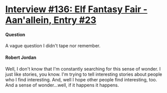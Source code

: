 # [Interview #136: Elf Fantasy Fair - Aan'allein, Entry #23](https://www.theoryland.com/intvmain.php?i=136#23)

#### Question

A vague question I didn't tape nor remember.

#### Robert Jordan

Well, I don't know that I'm constantly searching for this sense of wonder. I just like stories, you know. I'm trying to tell interesting stories about people who I find interesting. And, well I hope other people find interesting, too. And a sense of wonder...well, if it happens it happens.

